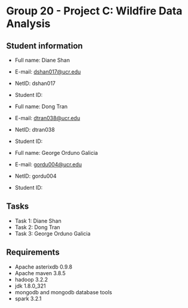 # Group 20 - Project C: Wildfire Data Analysis

## Student information
* Full name: Diane Shan
* E-mail: dshan017@ucr.edu
* NetID: dshan017
* Student ID: 


* Full name: Dong Tran
* E-mail: dtran038@ucr.edu
* NetID: dtran038
* Student ID: 


* Full name: George Orduno Galicia
* E-mail: gordu004@ucr.edu
* NetID: gordu004
* Student ID: 

## Tasks

* Task 1: Diane Shan
* Task 2: Dong Tran
* Task 3: George Orduno Galicia

## Requirements
* Apache asterixdb 0.9.8
* Apache maven 3.8.5
* hadoop 3.2.2
* jdk 1.8.0_321
* mongodb and mongodb database tools
* spark 3.2.1
